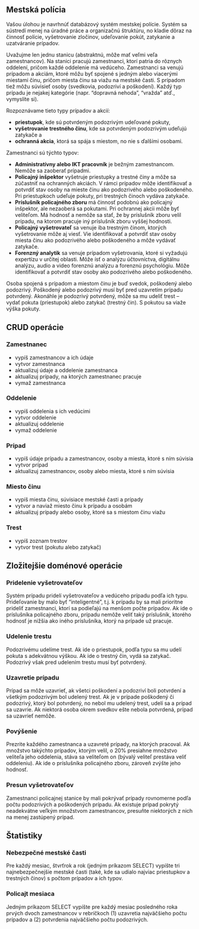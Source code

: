 Mestská polícia
------
Vašou úlohou je navrhnúť databázový systém mestskej polície. Systém sa sústredí menej na úradné práce a organizačnú štruktúru, no kladie dôraz na činnosť polície, vyšetrovanie zločinov, udeľovanie pokút, zatykanie a uzatváranie prípadov.

Uvažujme len jednu stanicu (abstraktnú, môže mať veľmi veľa zamestnancov). Na stanici pracujú zamestnanci, ktorí patria do rôznych oddelení, pričom každé oddelenie má vedúceho. Zamestnanci sa venujú prípadom a akciám, ktoré môžu byť spojené s jedným alebo viacerými miestami činu, pričom miesta činu sa viažu na mestské časti. S prípadom tiež môžu súvisieť osoby (svedkovia, podozriví a poškodení). Každý typ prípadu je nejakej kategórie (napr. “dopravná nehoda”, “vražda” atď., vymyslite si).

Rozpoznávame tieto typy prípadov a akcií:
- **priestupok**, kde sú potvrdeným podozrivým udeľované pokuty,
- **vyšetrovanie trestného činu**, kde sa potvrdeným podozrivým udeľujú zatykače a
- **ochranná akcia**, ktorá sa spája s miestom, no nie s ďalšími osobami.

Zamestnanci sú týchto typov:
- **Administratívny alebo IKT pracovník** je bežným zamestnancom. Nemôže sa zaoberať prípadmi.
- **Policajný inšpektor** vyšetruje priestupky a trestné činy a môže sa zúčastniť na ochranných akciách. V rámci prípadov môže identifikovať a potvrdiť stav osoby na mieste činu ako podozrivého alebo poškodeného. Pri priestupkoch udeľuje pokuty, pri trestných činoch vydáva zatykače.
- **Príslušník policajného zboru** má činnosť podobnú ako policajný inšpektor, ale nezaoberá sa pokutami. Pri ochrannej akcii môže byť veliteľom. Má hodnosť a nemôže sa stať, že by príslušník zboru velil prípadu, na ktorom pracuje iný príslušník zboru vyššej hodnosti.
- **Policajný vyšetrovateľ** sa venuje iba trestným činom, ktorých vyšetrovanie môže aj viesť. Vie identifikovať a potvrdiť stav osoby miesta činu ako podozrivého alebo poškodeného a môže vydávať zatykače.
- **Forenzný analytik** sa venuje prípadom vyšetrovania, ktoré si vyžadujú expertízu v určitej oblasti. Môže ísť o analýzu účtovníctva, digitálnu analýzu, audio a video forenznú analýzu a forenznú psychológiu. Môže identifikovať a potvrdiť stav osoby ako podozrivého alebo poškodeného.

Osoba spojená s prípadom a miestom činu je buď svedok, poškodený alebo podozrivý. Poškodený alebo podozrivý musí byť pred uzavretím prípadu potvrdený. Akonáhle je podozrivý potvrdený, môže sa mu udeliť trest – vydať pokuta (priestupok) alebo zatykač (trestný čin). S pokutou sa viaže výška pokuty.

## CRUD operácie
### Zamestnanec
- vypíš zamestnancov a ich údaje
- vytvor zamestnanca
- aktualizuj údaje a oddelenie zamestnanca
- aktualizuj prípady, na ktorých zamestnanec pracuje
- vymaž zamestnanca
### Oddelenie
- vypíš oddelenia s ich vedúcimi
- vytvor oddelenie
- aktualizuj oddelenie
- vymaž oddelenie
### Prípad
- vypíš údaje prípadu a zamestnancov, osoby a miesta, ktoré s ním súvisia
- vytvor prípad
- aktualizuj zamestnancov, osoby alebo miesta, ktoré s ním súvisia
### Miesto činu
- vypíš miesta činu, súvisiace mestské časti a prípady
- vytvor a naviaž miesto činu k prípadu a osobám
- aktualizuj prípady alebo osoby, ktoré sa s miestom činu viažu
### Trest
- vypíš zoznam trestov
- vytvor trest (pokutu alebo zatykač)

## Zložitejšie doménové operácie

### Pridelenie vyšetrovateľov
Systém prípadu pridelí vyšetrovateľov a vedúceho prípadu podľa ich typu. Prideľovanie by malo byť “inteligentné”, t.j. k prípadu by sa mali prioritne prideliť zamestnanci, ktorí sa podieľajú na menšom počte prípadov. Ak ide o príslušníka policajného zboru, prípadu nemôže veliť taký príslušník, ktorého hodnosť je nižšia ako iného príslušníka, ktorý na prípade už pracuje.
### Udelenie trestu
Podozrivému udelíme trest. Ak ide o priestupok, podľa typu sa mu udelí pokuta s adekvátnou výškou. Ak ide o trestný čin, vydá sa zatykač. Podozrivý však pred udelením trestu musí byť potvrdený.
### Uzavretie prípadu
Prípad sa môže uzavrieť, ak všetci poškodení a podozriví boli potvrdení a všetkým podozrivým bol udelený trest. Ak je v prípade poškodený či podozrivý, ktorý bol potvrdený, no nebol mu udelený trest, udelí sa a prípad sa uzavrie. Ak niektorá osoba okrem svedkov ešte nebola potvrdená, prípad sa uzavrieť nemôže.
### Povýšenie
Prezrite každého zamestnanca a uzavreté prípady, na ktorých pracoval. Ak množstvo takýchto prípadov, ktorým velil, o 20% presiahne množstvo veliteľa jeho oddelenia, stáva sa veliteľom on (bývalý veliteľ prestáva veliť oddeleniu). Ak ide o príslušníka policajného zboru, zároveň zvýšte jeho hodnosť.
### Presun vyšetrovateľov
Zamestnanci policajnej stanice by mali pokrývať prípady rovnomerne podľa počtu podozrivých a poškodených prípadu. Ak existuje prípad pokrytý neadekvátne veľkým množstvom zamestnancov, presuňte niektorých z nich na menej zastúpený prípad.

## Štatistiky
### Nebezpečné mestské časti
Pre každý mesiac, štvrťrok a rok (jedným príkazom SELECT) vypíšte tri najnebezpečnejšie mestské časti (také, kde sa udialo najviac priestupkov a trestných činov) s počtom prípadov a ich typov.
### Policajt mesiaca
Jedným príkazom SELECT vypíšte pre každý mesiac posledného roka prvých dvoch zamestnancov v rebríčkoch (1) uzavretia najväčšieho počtu prípadov a (2) potvrdenia najväčšieho počtu podozrivých.